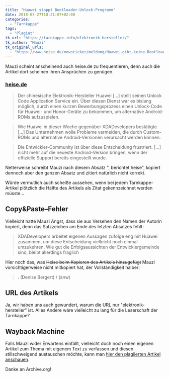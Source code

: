 ```yaml
---
title: "Huawei stoppt Bootloader-Unlock-Programm"
date: 2018-05-27T18:21:07+02:00
categories:
  - "Tarnkappe"
tags:
  - "Plagiat"
tk_url: "https://tarnkappe.info/elektronik-hersteller/"
tk_author: "Mauzi"
tk_original_urls:
  - "https://www.heise.de/newsticker/meldung/Huawei-gibt-keine-Bootloader-Unlock-Codes-mehr-aus-4058946.html"
---
```

Mauzi scheint anscheinend auch heise.de zu frequentieren, denn auch die
Artikel dort scheinen ihren Ansprüchen zu genügen.

### [heise.de](https://www.heise.de/newsticker/meldung/Huawei-gibt-keine-Bootloader-Unlock-Codes-mehr-aus-4058946.html)

>Der chinesische Elektronik-Hersteller Huawei […] stellt seinen Unlock
Code Application Service ein. Über diesen Dienst war es bislang möglich,
durch einen kurzen Bewerbungsprozess einen Unlock-Code für Huawei- und
Honor-Geräte zu bekommen, um alternative Android-ROMs aufzuspielen.

>Wie Huawei in dieser Woche gegenüber XDADevelopers bestätigte […]
Das Unternehmen wolle Probleme vermeiden, die durch Custom-ROMs und
alternative Android-Versionen verursacht werden können.

>Die Entwickler-Community ist über diese Entscheidung frustriert. […]
nicht mehr auf die neueste Android-Version bringen, wenn der offizielle
Support bereits eingestellt wurde.

Netterweise schreibt Mauzi nach diesem Absatz ", berichtet heise",
kopiert dennoch aber den ganzen Absatz und zitiert natürlich nicht korrekt.

Würde vermutlich auch scheiße aussehen, wenn bei jedem Tarnkappe-Artikel
plötzlich die Hälfte des Artikels als Zitat gekennzeichnet werden müsste…

## Copy&Paste–Fehler

Vielleicht hatte Mauzi Angst, dass sie aus Versehen den Namen der Autorin
kopiert, denn das Satzzeichen am Ende des letzten Absatzes fehlt:

>XDADevelopers arbeitet eigenen Aussagen zufolge eng mit Huawei zusammen,
um diese Entscheidung vielleicht noch einmal umzukehren. Wie gut die
Erfolgsaussichten der Entwicklergemeinde sind, bleibt allerdings fraglich

Hier noch das, was ~~Heise beim Kopieren des Artikels hinzugefügt~~ Mauzi
vorsichtigerweise nicht mitkopiert hat, der Vollständigkeit halber:

>. (Denise Bergert) / (anw)

## URL des Artikels

Ja, wir haben uns auch gewundert, warum die URL nur "elektronik-hersteller"
ist. Alles Andere wäre vielleicht zu lang für die Leserschaft der
Tarnkappe?

## Wayback Machine

Falls Mauzi wider Erwartens einfällt, vielleicht doch noch einen eigenen
Artikel zum Thema mit eigenem Text zu verfassen und diesen stillschweigend
austauschen möchte, kann man [hier den plagiierten Artikel anschauen](https://web.archive.org/web/20180527163326/https://tarnkappe.info/elektronik-hersteller/).

Danke an Archive.org!
